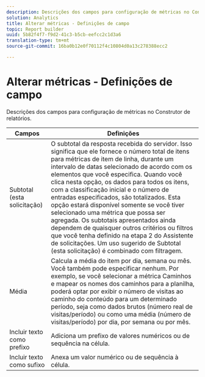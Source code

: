```yaml
---
description: Descrições dos campos para configuração de métricas no Construtor de relatórios.
solution: Analytics
title: Alterar métricas - Definições de campo
topic: Report builder
uuid: 5b82f4f7-f9d2-41c3-b5cb-eefcc2c1d3a6
translation-type: tm+mt
source-git-commit: 16ba0b12e0f70112f4c10804d0a13c278388ecc2

---
```



# Alterar métricas - Definições de campo

Descrições dos campos para configuração de métricas no Construtor de relatórios.

| Campos | Definições |
|--- |--- |
| Subtotal (esta solicitação) | O subtotal da resposta recebida do servidor. Isso significa que ele fornece o número total de itens para métricas de item de linha, durante um intervalo de datas selecionado de acordo com os elementos que você especifica. Quando você clica nesta opção, os dados para todos os itens, com a classificação inicial e o número de entradas especificados, são totalizados.  Esta opção estará disponível somente se você tiver selecionado uma métrica que possa ser agregada. Os subtotais apresentados ainda dependem de quaisquer outros critérios ou filtros que você tenha definido na etapa 2 do Assistente de solicitações. Um uso sugerido de Subtotal (esta solicitação) é combinado com filtragem. |
| Média | Calcula a média do item por dia, semana ou mês. Você também pode especificar nenhum.  Por exemplo, se você selecionar a métrica Caminhos e mapear os nomes dos caminhos para a planilha, poderá optar por exibir o número de visitas ao caminho do conteúdo para um determinado período, seja como dados brutos (número real de visitas/período) ou como uma média (número de visitas/período) por dia, por semana ou por mês. |
| Incluir texto como prefixo | Adiciona um prefixo de valores numéricos ou de sequência na célula. |
| Incluir texto como sufixo | Anexa um valor numérico ou de sequência à célula. |
